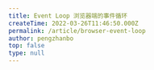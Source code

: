 ```yaml
---
title: Event Loop 浏览器端的事件循环
createTime: 2022-03-26T11:46:50.000Z
permalink: /article/browser-event-loop
author: pengzhanbo
top: false
type: null
---
```


